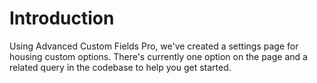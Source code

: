 # Introduction

Using Advanced Custom Fields Pro, we've created a settings page for housing custom options. There's currently one option on the page and a related query in the codebase to help you get started.
